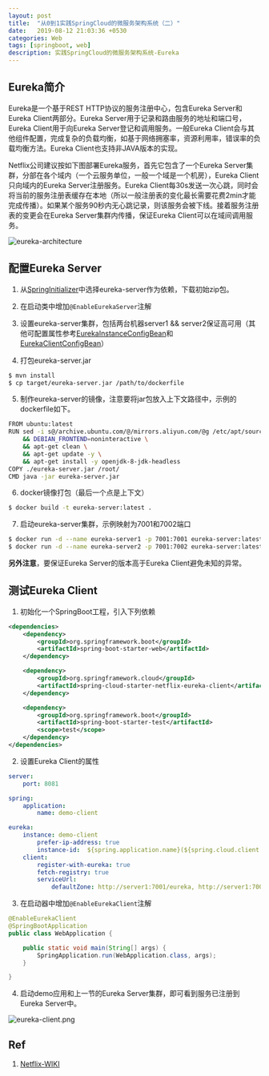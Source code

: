 ```yaml
---
layout: post
title:  "从0到1实践SpringCloud的微服务架构系统（二）"
date:   2019-08-12 21:03:36 +0530
categories: Web
tags: [springboot, web]
description: 实践SpringCloud的微服务架构系统-Eureka
---
```


## Eureka简介

Eureka是一个基于REST HTTP协议的服务注册中心，包含Eureka Server和Eureka Client两部分。Eureka Server用于记录和路由服务的地址和端口号，Eureka Client用于向Eureka Server登记和调用服务。一般Eureka Client会与其他组件配置，完成复杂的负载均衡，如基于网络拥塞率，资源利用率，错误率的负载均衡方法。Eureka Client也支持非JAVA版本的实现。

Netflix公司建议按如下图部署Eureka服务，首先它包含了一个Eureka Server集群，分部在各个域内（一个云服务单位，一般一个域是一个机房），Eureka Client只向域内的Eureka Server注册服务。Eureka Client每30s发送一次心跳，同时会将当前的服务注册表缓存在本地（所以一般注册表的变化最长需要花费2min才能完成传播）。如果某个服务90秒内无心跳记录，则该服务会被下线。接着服务注册表的变更会在Eureka Server集群内传播，保证Eureka Client可以在域间调用服务。

![eureka-architecture](https://phaedo.github.io/blog/post-assets/2019-08/eureka-architecture.png)


## 配置Eureka Server

1. 从[SpringInitializer](https://start.spring.io/)中选择eureka-server作为依赖，下载初始zip包。

2. 在启动类中增加`@EnableEurekaServer`注解

3. 设置eureka-server集群，包括两台机器server1 && server2保证高可用（其他可配置属性参考[EurekaInstanceConfigBean](https://github.com/spring-cloud/spring-cloud-netflix/blob/master/spring-cloud-netflix-eureka-client/src/main/java/org/springframework/cloud/netflix/eureka/EurekaInstanceConfigBean.java)和[EurekaClientConfigBean](https://github.com/spring-cloud/spring-cloud-netflix/blob/master/spring-cloud-netflix-eureka-client/src/main/java/org/springframework/cloud/netflix/eureka/EurekaClientConfigBean.java)）

4. 打包eureka-server.jar   
```bash
$ mvn install
$ cp target/eureka-server.jar /path/to/dockerfile
```

5. 制作eureka-server的镜像，注意要将jar包放入上下文路径中，示例的dockerfile如下。   
```bash
FROM ubuntu:latest
RUN sed -i s@/archive.ubuntu.com/@/mirrors.aliyun.com/@g /etc/apt/sources.list \
    && DEBIAN_FRONTEND=noninteractive \
    && apt-get clean \
    && apt-get update -y \
    && apt-get install -y openjdk-8-jdk-headless
COPY ./eureka-server.jar /root/
CMD java -jar eureka-server.jar
```

6. docker镜像打包（最后一个点是上下文）
```bash
$ docker build -t eureka-server:latest .
```

7. 启动eureka-server集群，示例映射为7001和7002端口    
```bash
$ docker run -d --name eureka-server1 -p 7001:7001 eureka-server:latest
$ docker run -d --name eureka-server2 -p 7001:7002 eureka-server:latest
```

**另外注意**，要保证Eureka Server的版本高于Eureka Client避免未知的异常。

## 测试Eureka Client

1. 初始化一个SpringBoot工程，引入下列依赖

```xml
<dependencies>
    <dependency>
        <groupId>org.springframework.boot</groupId>
        <artifactId>spring-boot-starter-web</artifactId>
    </dependency>

    <dependency>
        <groupId>org.springframework.cloud</groupId>
        <artifactId>spring-cloud-starter-netflix-eureka-client</artifactId>
    </dependency>

    <dependency>
        <groupId>org.springframework.boot</groupId>
        <artifactId>spring-boot-starter-test</artifactId>
        <scope>test</scope>
    </dependency>
</dependencies>
```

2. 设置Eureka Client的属性

```yaml
server:
    port: 8081

spring:
    application:
        name: demo-client

eureka:
    instance: demo-client
        prefer-ip-address: true
        instance-id:  ${spring.application.name}(${spring.cloud.client.ip-address}:${server.port})
    client:
        register-with-eureka: true
        fetch-registry: true
        serviceUrl:
            defaultZone: http://server1:7001/eureka, http://server1:7002/eureka
```

3. 在启动器中增加`@EnableEurekaClient`注解

```java
@EnableEurekaClient
@SpringBootApplication
public class WebApplication {

	public static void main(String[] args) {
		SpringApplication.run(WebApplication.class, args);
	}

}
```

4. 启动demo应用和上一节的Eureka Server集群，即可看到服务已注册到Eureka Server中。

![eureka-client.png](https://phaedo.github.io/blog/post-assets/2019-08/eureka-client.png)


## Ref
1. [Netflix-WIKI](https://github.com/Netflix/eureka/wikiM)
